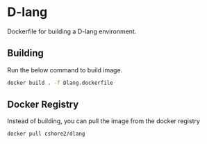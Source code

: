 # D-lang

Dockerfile for building a D-lang environment.

## Building

Run the below command to build image.

```bash
docker build . -f Dlang.dockerfile
```

## Docker Registry

Instead of building, you can pull the image from the docker registry

```bash
docker pull cshore2/dlang
```